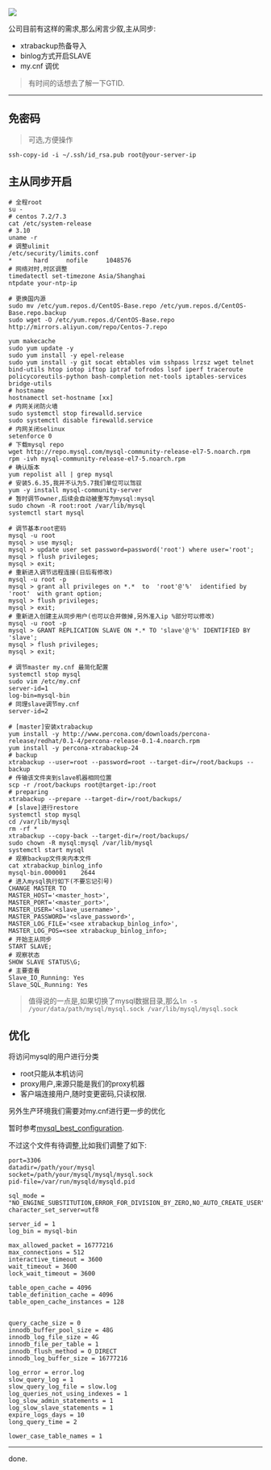 ![](https://o4dyfn0ef.qnssl.com/image/2017-02-23-AmazonRDS_ProductBanner.png?imageView2/2/h/300)

公司目前有这样的需求,那么闲言少叙,主从同步: 

- xtrabackup热备导入
- binlog方式开启SLAVE
- my.cnf 调优

> 有时间的话想去了解一下GTID. 

- - - - --- 

## 免密码 

> 可选,方便操作 

`ssh-copy-id -i ~/.ssh/id_rsa.pub root@your-server-ip` 

## 主从同步开启 

```shell
# 全程root
su -
# centos 7.2/7.3
cat /etc/system-release
# 3.10 
uname -r
# 调整ulimit
/etc/security/limits.conf
*      hard     nofile     1048576 
# 网络对时,时区调整 
timedatectl set-timezone Asia/Shanghai
ntpdate your-ntp-ip

# 更换国内源
sudo mv /etc/yum.repos.d/CentOS-Base.repo /etc/yum.repos.d/CentOS-Base.repo.backup
sudo wget -O /etc/yum.repos.d/CentOS-Base.repo http://mirrors.aliyun.com/repo/Centos-7.repo

yum makecache
sudo yum update -y
sudo yum install -y epel-release
sudo yum install -y git socat ebtables vim sshpass lrzsz wget telnet bind-utils htop iotop iftop iptraf tofrodos lsof iperf traceroute policycoreutils-python bash-completion net-tools iptables-services bridge-utils 
# hostname
hostnamectl set-hostname [xx]
# 内网关闭防火墙
sudo systemctl stop firewalld.service
sudo systemctl disable firewalld.service
# 内网关闭selinux
setenforce 0
# 下载mysql repo
wget http://repo.mysql.com/mysql-community-release-el7-5.noarch.rpm
rpm -ivh mysql-community-release-el7-5.noarch.rpm
# 确认版本
yum repolist all | grep mysql
# 安装5.6.35,我并不认为5.7我们单位可以驾驭
yum -y install mysql-community-server
# 暂时调节owner,后续会自动被重写为mysql:mysql
sudo chown -R root:root /var/lib/mysql
systemctl start mysql

# 调节基本root密码
mysql -u root
mysql > use mysql;
mysql > update user set password=password('root') where user='root';
mysql > flush privileges;
mysql > exit;
# 重新进入调节远程连接(日后有修改)
mysql -u root -p
mysql > grant all privileges on *.*  to  'root'@'%'  identified by 'root'  with grant option;
mysql > flush privileges;
mysql > exit;
# 重新进入创建主从同步用户(也可以合并做掉,另外准入ip %部分可以修改)
mysql -u root -p
mysql > GRANT REPLICATION SLAVE ON *.* TO 'slave'@'%' IDENTIFIED BY 'slave';
mysql > flush privileges;
mysql > exit;

# 调节master my.cnf 最简化配置
systemctl stop mysql
sudo vim /etc/my.cnf
server-id=1
log-bin=mysql-bin
# 同理slave调节my.cnf
server-id=2

# [master]安装xtrabackup
yum install -y http://www.percona.com/downloads/percona-release/redhat/0.1-4/percona-release-0.1-4.noarch.rpm
yum install -y percona-xtrabackup-24
# backup
xtrabackup --user=root --password=root --target-dir=/root/backups --backup
# 传输该文件夹到slave机器相同位置
scp -r /root/backups root@target-ip:/root
# preparing
xtrabackup --prepare --target-dir=/root/backups/
# [slave]进行restore 
systemctl stop mysql
cd /var/lib/mysql
rm -rf *
xtrabackup --copy-back --target-dir=/root/backups/
sudo chown -R mysql:mysql /var/lib/mysql
systemctl start mysql
# 观察backup文件夹内本文件
cat xtrabackup_binlog_info
mysql-bin.000001	2644
# 进入mysql执行如下(不要忘记引号)
CHANGE MASTER TO
MASTER_HOST='<master_host>',
MASTER_PORT='<master_port>',
MASTER_USER='<slave_username>',
MASTER_PASSWORD='<slave_password>',
MASTER_LOG_FILE='<see xtrabackup_binlog_info>',
MASTER_LOG_POS=<see xtrabackup_binlog_info>;
# 开始主从同步
START SLAVE;
# 观察状态
SHOW SLAVE STATUS\G;
# 主要查看
Slave_IO_Running: Yes    
Slave_SQL_Running: Yes
```

> 值得说的一点是,如果切换了mysql数据目录,那么`ln -s /your/data/path/mysql/mysql.sock /var/lib/mysql/mysql.sock` 


## 优化 

将访问mysql的用户进行分类 

- root只能从本机访问
- proxy用户,来源只能是我们的proxy机器
- 客户端连接用户,随时变更密码,只读权限. 

另外生产环境我们需要对my.cnf进行更一步的优化 

暂时参考[mysql_best_configuration](https://github.com/Slahser/mysql_best_configuration). 

不过这个文件有待调整,比如我们调整了如下: 

```
port=3306
datadir=/path/your/mysql
socket=/path/your/mysql/mysql/mysql.sock
pid-file=/var/run/mysqld/mysqld.pid

sql_mode = "NO_ENGINE_SUBSTITUTION,ERROR_FOR_DIVISION_BY_ZERO,NO_AUTO_CREATE_USER"
character_set_server=utf8

server_id = 1
log_bin = mysql-bin

max_allowed_packet = 16777216
max_connections = 512
interactive_timeout = 3600
wait_timeout = 3600
lock_wait_timeout = 3600

table_open_cache = 4096
table_definition_cache = 4096
table_open_cache_instances = 128


query_cache_size = 0
innodb_buffer_pool_size = 48G
innodb_log_file_size = 4G
innodb_file_per_table = 1
innodb_flush_method = O_DIRECT
innodb_log_buffer_size = 16777216

log_error = error.log
slow_query_log = 1
slow_query_log_file = slow.log
log_queries_not_using_indexes = 1
log_slow_admin_statements = 1
log_slow_slave_statements = 1
expire_logs_days = 10
long_query_time = 2

lower_case_table_names = 1
``` 

- - - - --

done. 


